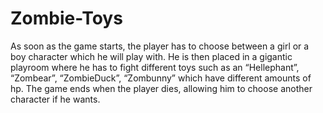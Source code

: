 # Zombie-Toys
As soon as the game starts, the player has to choose between a girl or a boy character which he will play with. He is then placed in a gigantic playroom where he has to fight different toys such as an “Hellephant”, “Zombear”, “ZombieDuck”, “Zombunny” which have different amounts of hp. The game ends when the player dies, allowing him to choose another character if he wants.
